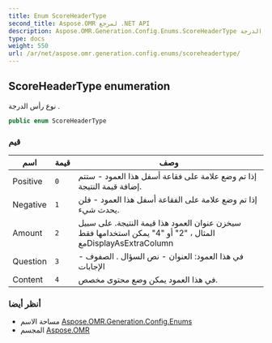 ```yaml
---
title: Enum ScoreHeaderType
second_title: Aspose.OMR لمرجع .NET API
description: Aspose.OMR.Generation.Config.Enums.ScoreHeaderType تعداد. نوع رأس الدرجة .
type: docs
weight: 550
url: /ar/net/aspose.omr.generation.config.enums/scoreheadertype/
---
```

## ScoreHeaderType enumeration

نوع رأس الدرجة .

```csharp
public enum ScoreHeaderType
```

### قيم

| اسم | قيمة | وصف |
| --- | --- | --- |
| Positive | `0` | إذا تم وضع علامة على فقاعة أسفل هذا العمود - ستتم إضافة قيمة النتيجة. |
| Negative | `1` | إذا تم وضع علامة على الفقاعة أسفل هذا العمود - فلن يحدث شيء. |
| Amount | `2` | سيخزن عنوان العمود هذا قيمة النتيجة. على سبيل المثال ، "2" أو "4" يمكن استخدامها فقط معDisplayAsExtraColumn |
| Question | `3` | في هذا العمود: العنوان - نص السؤال . الصفوف - الإجابات |
| Content | `4` | في هذا العمود يمكن وضع محتوى مخصص. |

### أنظر أيضا

* مساحة الاسم [Aspose.OMR.Generation.Config.Enums](../../aspose.omr.generation.config.enums/)
* المجسم [Aspose.OMR](../../)


